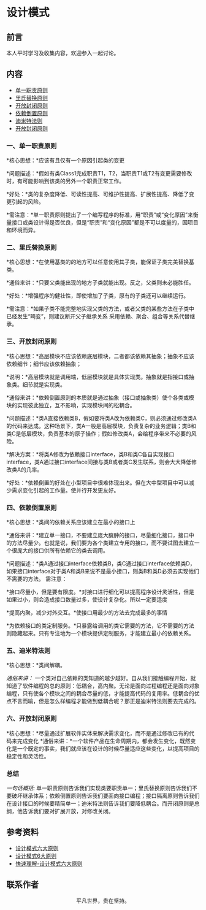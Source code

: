 # 设计模式

## 前言

本人平时学习及收集内容，欢迎参入一起讨论。

## 内容

- [单一职责原则](#一单一职责原则)
- [里氏替换原则](#二里氏替换原则)
- [开放封闭原则](#三开放封闭原则)
- [依赖倒置原则](#四开放封闭原则)
- [迪米特法则](#五开放封闭原则)
- [开放封闭原则](#六开放封闭原则)

### 一、单一职责原则

*核心思想：*应该有且仅有一个原因引起类的变更

*问题描述：*假如有类Class1完成职责T1，T2，当职责T1或T2有变更需要修改时，有可能影响到该类的另外一个职责正常工作。

*好处：*类的复杂度降低、可读性提高、可维护性提高、扩展性提高、降低了变更引起的风险。

*需注意：*单一职责原则提出了一个编写程序的标准，用“职责”或“变化原因”来衡量接口或类设计得是否优良，但是“职责”和“变化原因”都是不可以度量的，因项目和环境而异。

### 二、里氏替换原则

*核心思想：*在使用基类的的地方可以任意使用其子类，能保证子类完美替换基类。

*通俗来讲：*只要父类能出现的地方子类就能出现。反之，父类则未必能胜任。

*好处：*增强程序的健壮性，即使增加了子类，原有的子类还可以继续运行。

*需注意：*如果子类不能完整地实现父类的方法，或者父类的某些方法在子类中已经发生“畸变”，则建议断开父子继承关系 采用依赖、聚合、组合等关系代替继承。

### 三、开放封闭原则

*核心思想：*高层模块不应该依赖底层模块，二者都该依赖其抽象；抽象不应该依赖细节；细节应该依赖抽象；

*说明：*高层模块就是调用端，低层模块就是具体实现类。抽象就是指接口或抽象类。细节就是实现类。

*通俗来讲：*依赖倒置原则的本质就是通过抽象（接口或抽象类）使个各类或模块的实现彼此独立，互不影响，实现模块间的松耦合。

*问题描述：*类A直接依赖类B，假如要将类A改为依赖类C，则必须通过修改类A的代码来达成。这种场景下，类A一般是高层模块，负责复杂的业务逻辑；类B和类C是低层模块，负责基本的原子操作；假如修改类A，会给程序带来不必要的风险。

*解决方案：*将类A修改为依赖接口interface，类B和类C各自实现接口interface，类A通过接口interface间接与类B或者类C发生联系，则会大大降低修改类A的几率。

*好处：*依赖倒置的好处在小型项目中很难体现出来。但在大中型项目中可以减少需求变化引起的工作量。使并行开发更友好。

### 四、依赖倒置原则

*核心思想：*类间的依赖关系应该建立在最小的接口上

*通俗来讲：*建立单一接口，不要建立庞大臃肿的接口，尽量细化接口，接口中的方法尽量少。也就是说，我们要为各个类建立专用的接口，而不要试图去建立一个很庞大的接口供所有依赖它的类去调用。

*问题描述：*类A通过接口interface依赖类B，类C通过接口interface依赖类D，如果接口interface对于类A和类B来说不是最小接口，则类B和类D必须去实现他们不需要的方法。
需注意：

*接口尽量小，但是要有限度。*对接口进行细化可以提高程序设计灵活性，但是如果过小，则会造成接口数量过多，使设计复杂化。所以一定要适度

*提高内聚，减少对外交互。*使接口用最少的方法去完成最多的事情

*为依赖接口的类定制服务。*只暴露给调用的类它需要的方法，它不需要的方法则隐藏起来。只有专注地为一个模块提供定制服务，才能建立最小的依赖关系。

### 五、迪米特法则

*核心思想：*类间解耦。

*通俗来讲：* 一个类对自己依赖的类知道的越少越好。自从我们接触编程开始，就知道了软件编程的总的原则：低耦合，高内聚。无论是面向过程编程还是面向对象编程，只有使各个模块之间的耦合尽量的低，才能提高代码的复用率。低耦合的优点不言而喻，但是怎么样编程才能做到低耦合呢？那正是迪米特法则要去完成的。

### 六、开放封闭原则

*核心思想：*尽量通过扩展软件实体来解决需求变化，而不是通过修改已有的代码来完成变化
*通俗来讲：*一个软件产品在生命周期内，都会发生变化，既然变化是一个既定的事实，我们就应该在设计的时候尽量适应这些变化，以提高项目的稳定性和灵活性。

### 总结

*一句话概括:* 单一职责原则告诉我们实现类要职责单一；里氏替换原则告诉我们不要破坏继承体系；依赖倒置原则告诉我们要面向接口编程；接口隔离原则告诉我们在设计接口的时候要精简单一；迪米特法则告诉我们要降低耦合。而开闭原则是总纲，他告诉我们要对扩展开放，对修改关闭。

## 参考资料

- [设计模式六大原则](http://www.uml.org.cn/sjms/201211023.asp)
- [设计模式6大原则](https://juejin.im/post/5a52144d6fb9a01c9b65c651)
- [快速理解-设计模式六大原则](https://www.jianshu.com/p/807bc228dbc2)

## 联系作者

<div align="center">
    <p>
        平凡世界，贵在坚持。
    </p>
    <img :src="$withBase('/about/contact.png')" />
</div>